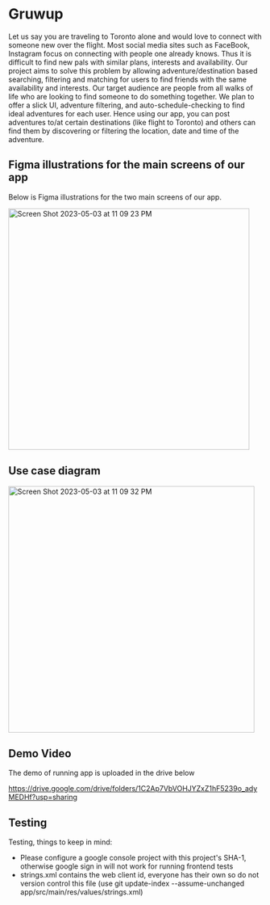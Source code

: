 # Gruwup

Let us say you are traveling to Toronto alone and would love to connect with someone new over
the flight. Most social media sites such as FaceBook, Instagram focus on connecting with
people one already knows. Thus it is difficult to find new pals with similar plans, interests and
availability. Our project aims to solve this problem by allowing adventure/destination based
searching, filtering and matching for users to find friends with the same availability and interests.
Our target audience are people from all walks of life who are looking to find someone to do
something together. We plan to offer a slick UI, adventure filtering, and auto-schedule-checking
to find ideal adventures for each user. Hence using our app, you can post adventures to/at
certain destinations (like flight to Toronto) and others can find them by discovering or filtering the
location, date and time of the adventure.

## Figma illustrations for the main screens of our app

Below is Figma illustrations for the two main screens of our app.

<img width="478" alt="Screen Shot 2023-05-03 at 11 09 23 PM" src="https://user-images.githubusercontent.com/70575969/236124485-f5c678a0-4e0f-497d-8cf9-36980e93a98e.png">


## Use case diagram 

<img width="488" alt="Screen Shot 2023-05-03 at 11 09 32 PM" src="https://user-images.githubusercontent.com/70575969/236124502-9d8f0672-0809-44d0-8693-736c71475659.png">


## Demo Video

The demo of running app is uploaded in the drive below

https://drive.google.com/drive/folders/1C2Ap7VbVOHJYZxZ1hF5239o_adyMEDHf?usp=sharing 

## Testing 

Testing, things to keep in mind:
- Please configure a google console project with this project's SHA-1, otherwise google sign in will not work for running frontend tests
- strings.xml contains the web client id, everyone has their own so do not version control this file (use git update-index --assume-unchanged app/src/main/res/values/strings.xml)
